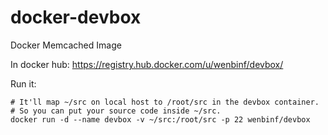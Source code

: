 docker-devbox
=============

Docker Memcached Image

In docker hub:
    https://registry.hub.docker.com/u/wenbinf/devbox/

Run it:

    # It'll map ~/src on local host to /root/src in the devbox container.
    # So you can put your source code inside ~/src.
    docker run -d --name devbox -v ~/src:/root/src -p 22 wenbinf/devbox

